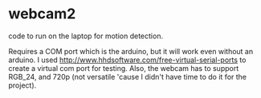webcam2
=======

code to run on the laptop for motion detection.

Requires a COM port which is the arduino, but it will work even without an arduino. I used http://www.hhdsoftware.com/free-virtual-serial-ports to create a virtual com port for testing.
Also, the webcam has to support RGB_24, and 720p (not versatile 'cause I didn't have time to do it for the project).
